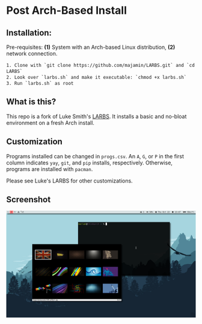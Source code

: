 # Post Arch-Based Install

## Installation:

Pre-requisites: **(1)** System with an Arch-based Linux distribution, **(2)** network connection.

	1. Clone with `git clone https://github.com/majamin/LARBS.git` and `cd LARBS`
	2. Look over `larbs.sh` and make it executable: `chmod +x larbs.sh`
	3. Run `larbs.sh` as root

## What is this?

This repo is a fork of Luke Smith's [LARBS](https://github.com/LukeSmithxyz/LARBS.git).
It installs a basic and no-bloat environment on a fresh Arch install.

## Customization

Programs installed can be changed in `progs.csv`.
An `A`, `G`, or `P` in the first column indicates `yay`, `git`, and `pip` installs, respectively.
Otherwise, programs are installed with `pacman`.

Please see Luke's LARBS for other customizations.

## Screenshot

![screenshot](https://raw.githubusercontent.com/majamin/LARBS/master/screenshot.png)
